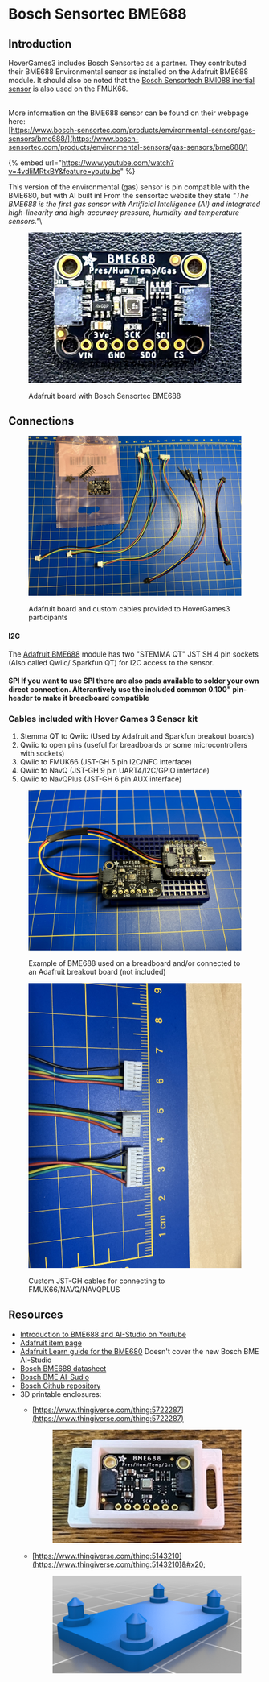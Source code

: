 # Bosch Sensortec BME688

## Introduction

HoverGames3 includes Bosch Sensortec as a partner. They contributed their BME688 Environmental sensor as installed on the Adafruit BME688 module. It should also be noted that the [Bosch Sensortech BMI088 inertial sensor](https://www.bosch-sensortec.com/products/motion-sensors/imus/bmi088/) is also used on the FMUK66.

\
More information on the BME688 sensor can be found on their webpage here:\
[https://www.bosch-sensortec.com/products/environmental-sensors/gas-sensors/bme688/](https://www.bosch-sensortec.com/products/environmental-sensors/gas-sensors/bme688/)

{% embed url="https://www.youtube.com/watch?v=4vdliMRtxBY&feature=youtu.be" %}

This version of the environmental (gas) sensor is pin compatible with the BME680, but with AI built in! From the sensortec website they state _"The BME688 is the first gas sensor with Artificial Intelligence (AI) and integrated high-linearity and high-accuracy pressure, humidity and temperature sensors."_\


<figure><img src="../.gitbook/assets/IMG_20221214_001814.jpg" alt=""><figcaption><p>Adafruit board with Bosch Sensortec BME688</p></figcaption></figure>



## Connections

<figure><img src="../.gitbook/assets/BME688_kit.jpg" alt=""><figcaption><p>Adafruit board and custom cables provided to HoverGames3 participants</p></figcaption></figure>

#### I2C

The [Adafruit BME688](https://www.adafruit.com/product/5046) module has two "STEMMA QT" JST SH 4 pin sockets (Also called Qwiic/ Sparkfun QT) for I2C access to the sensor.

#### SPI If you want to use SPI there are also pads available to solder your own direct connection. Alterantively use the included common 0.100" pin-header to make it breadboard compatible

### Cables included with Hover Games 3 Sensor kit

1. Stemma QT to Qwiic (Used by Adafruit and Sparkfun breakout boards)
2. Qwiic to open pins (useful for breadboards or some microcontrollers with sockets)
3. Qwiic to FMUK66 (JST-GH 5 pin I2C/NFC interface)
4. Qwiic to NavQ (JST-GH 9 pin UART4/I2C/GPIO interface)
5. Qwiic to NavQPlus  (JST-GH 6 pin AUX interface)

<figure><img src="../.gitbook/assets/BME688_qwiic.jpg" alt=""><figcaption><p>Example of BME688 used on a breadboard and/or connected to an Adafruit breakout board (not included)</p></figcaption></figure>

<figure><img src="../.gitbook/assets/BME688_JST-GH.jpg" alt=""><figcaption><p>Custom JST-GH cables for connecting to FMUK66/NAVQ/NAVQPLUS</p></figcaption></figure>

## Resources

* [Introduction to BME688 and AI-Studio on Youtube](https://youtu.be/4vdliMRtxBY)
* [Adafruit item page](https://www.adafruit.com/product/5046)
* [Adafruit Learn guide for the BME680](https://learn.adafruit.com/adafruit-bme680-humidity-temperature-barometic-pressure-voc-gas) Doesn't cover the new Bosch BME AI-Studio
* [Bosch BME688 datasheet](https://www.bosch-sensortec.com/media/boschsensortec/downloads/datasheets/bst-bme688-ds000.pdf)
* [Bosch BME AI-Sudio](https://www.bosch-sensortec.com/software-tools/software/bme688-software/)
* [Bosch Github repository](https://github.com/BoschSensortec)
* 3D printable enclosures:
  *   [https://www.thingiverse.com/thing:5722287](https://www.thingiverse.com/thing:5722287)

      <figure><img src="../.gitbook/assets/image (1).png" alt=""><figcaption></figcaption></figure>
  *   [https://www.thingiverse.com/thing:5143210](https://www.thingiverse.com/thing:5143210)&#x20;

      <figure><img src="../.gitbook/assets/image.png" alt=""><figcaption></figcaption></figure>
